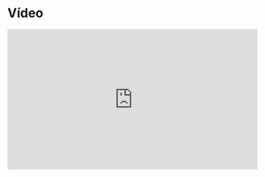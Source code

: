 # Vídeo
<iframe width="560" height="315" src="https://www.youtube.com/embed/HNLlMnXRHho" title="YouTube video player" frameborder="0" allow="accelerometer; autoplay; clipboard-write; encrypted-media; gyroscope; picture-in-picture; web-share" referrerpolicy="strict-origin-when-cross-origin" allowfullscreen></iframe>
